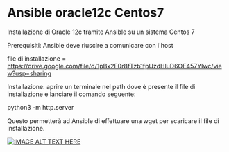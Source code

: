 # Ansible oracle12c Centos7

Installazione di Oracle 12c tramite Ansible su un sistema Centos 7

Prerequisiti:
 Ansible deve riuscire a comunicare con l'host
 
 file di installazione = https://drive.google.com/file/d/1pBx2F0r8fTzb1fpUzdHluD6OE457Ylwc/view?usp=sharing
 
Installazione:
 aprire un terminale nel path dove è presente il file di installazione e lanciare il comando seguente:
 
 python3 -m http.server
 
 Questo permetterà ad Ansible di effettuare una wget per scaricare il file di installazione.

[![IMAGE ALT TEXT HERE](https://img.youtube.com/vi/WEM5LeSf_3s/0.jpg)](https://www.youtube.com/watch?v=WEM5LeSf_3s)
